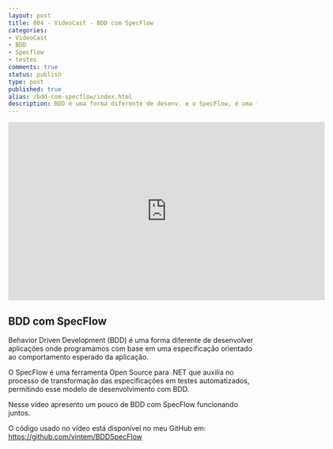 ```yaml
---
layout: post
title: 004 - VideoCast - BDD com SpecFlow
categories:
- VideoCast
- BDD
- Specflow
- testes
comments: true
status: publish
type: post
published: true
alias: /bdd-com-specflow/index.html
description: BDD é uma forma diferente de desenv. e o SpecFlow, é uma ferramenta OSS que nos ajuda nesse processo. Nesse vídeo apresento um pouco de BDD com SpecFlow.
---
```

<iframe src="http://www.youtube.com/embed/oNs7fmGzMfY" frameborder="0" width="640" height="360"></iframe>
<h2>BDD com SpecFlow</h2>
Behavior Driven Development (BDD) é uma forma diferente de desenvolver aplicações onde programamos com base em uma especificação orientado ao comportamento esperado da aplicação.

O SpecFlow é uma ferramenta Open Source para .NET que auxilia no processo de transformação das especificações em testes automatizados, permitindo esse modelo de desenvolvimento com BDD.

Nesse vídeo apresento um pouco de BDD com SpecFlow funcionando juntos.

O código usado no vídeo está disponível no meu GitHub em: <a href="https://github.com/vintem/BDDSpecFlow">https://github.com/vintem/BDDSpecFlow</a>
